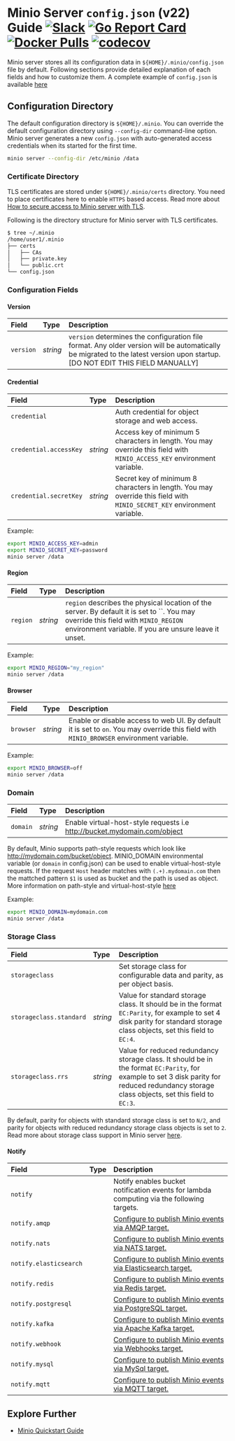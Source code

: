 # Minio Server `config.json` (v22) Guide [![Slack](https://slack.minio.io/slack?type=svg)](https://slack.minio.io) [![Go Report Card](https://goreportcard.com/badge/minio/minio)](https://goreportcard.com/report/minio/minio) [![Docker Pulls](https://img.shields.io/docker/pulls/minio/minio.svg?maxAge=604800)](https://hub.docker.com/r/minio/minio/) [![codecov](https://codecov.io/gh/minio/minio/branch/master/graph/badge.svg)](https://codecov.io/gh/minio/minio)

Minio server stores all its configuration data in `${HOME}/.minio/config.json` file by default. Following sections provide detailed explanation of each fields and how to customize them. A complete example of `config.json` is available [here](https://raw.githubusercontent.com/minio/minio/master/docs/config/config.sample.json)

## Configuration Directory
The default configuration directory is `${HOME}/.minio`. You can override the default configuration directory using `--config-dir` command-line option. Minio server generates a new `config.json` with auto-generated access credentials when its started for the first time.

```sh
minio server --config-dir /etc/minio /data
```

### Certificate Directory
TLS certificates are stored under ``${HOME}/.minio/certs`` directory. You need to place certificates here to enable `HTTPS` based access. Read more about [How to secure access to Minio server with TLS](http://docs.minio.io/docs/how-to-secure-access-to-minio-server-with-tls).

Following is the directory structure for Minio server with TLS certificates.

```sh
$ tree ~/.minio
/home/user1/.minio
├── certs
│   ├── CAs
│   ├── private.key
│   └── public.crt
└── config.json
```

### Configuration Fields
#### Version
|Field|Type|Description|
|:---|:---|:---|
|``version``|_string_| `version` determines the configuration file format. Any older version will be automatically be migrated to the latest version upon startup. [DO NOT EDIT THIS FIELD MANUALLY]|

#### Credential
|Field|Type|Description|
|:---|:---|:---|
|``credential``| | Auth credential for object storage and web access.|
|``credential.accessKey`` | _string_ | Access key of minimum 5 characters in length. You may override this field with `MINIO_ACCESS_KEY` environment variable.|
|``credential.secretKey`` | _string_ | Secret key of minimum 8 characters in length. You may override this field with `MINIO_SECRET_KEY` environment variable.|

Example:

```sh
export MINIO_ACCESS_KEY=admin
export MINIO_SECRET_KEY=password
minio server /data
```

#### Region
|Field|Type|Description|
|:---|:---|:---|
|``region``| _string_ | `region` describes the physical location of the server. By default it is set to ``. You may override this field with `MINIO_REGION` environment variable. If you are unsure leave it unset.|

Example:

```sh
export MINIO_REGION="my_region"
minio server /data
```

#### Browser
|Field|Type|Description|
|:---|:---|:---|
|``browser``| _string_ | Enable or disable access to web UI. By default it is set to `on`. You may override this field with ``MINIO_BROWSER`` environment variable.|

Example:

```sh
export MINIO_BROWSER=off
minio server /data
```

### Domain
|Field|Type|Description|
|:---|:---|:---|
|``domain``| _string_ | Enable virtual-host-style requests i.e http://bucket.mydomain.com/object|

By default, Minio supports path-style requests which look like http://mydomain.com/bucket/object. MINIO_DOMAIN environmental variable (or `domain` in config.json) can be used to enable virtual-host-style requests. If the request `Host` header matches with `(.+).mydomain.com` then the mattched pattern `$1` is used as bucket and the path is used as object. More information on path-style and virtual-host-style [here](http://docs.aws.amazon.com/AmazonS3/latest/dev/RESTAPI.html)

Example:

```sh
export MINIO_DOMAIN=mydomain.com
minio server /data
```

### Storage Class
|Field|Type|Description|
|:---|:---|:---|
|``storageclass``| | Set storage class for configurable data and parity, as per object basis.|
|``storageclass.standard`` | _string_ | Value for standard storage class. It should be in the format `EC:Parity`, for example to set 4 disk parity for standard storage class objects, set this field to `EC:4`.|
|``storageclass.rrs`` | _string_ |  Value for reduced redundancy storage class. It should be in the format `EC:Parity`, for example to set 3 disk parity for reduced redundancy storage class objects, set this field to `EC:3`.|

By default, parity for objects with standard storage class is set to `N/2`, and parity for objects with reduced redundancy storage class objects is set to `2`. Read more about storage class support in Minio server [here](https://github.com/minio/minio/blob/master/docs/erasure/storage-class/README.md).

#### Notify
|Field|Type|Description|
|:---|:---|:---|
|``notify``| |Notify enables bucket notification events for lambda computing via the following targets.|
|``notify.amqp``| |[Configure to publish Minio events via AMQP target.](http://docs.minio.io/docs/minio-bucket-notification-guide#AMQP)|
|``notify.nats``| |[Configure to publish Minio events via NATS target.](http://docs.minio.io/docs/minio-bucket-notification-guide#NATS)|
|``notify.elasticsearch``| |[Configure to publish Minio events via Elasticsearch target.](http://docs.minio.io/docs/minio-bucket-notification-guide#Elasticsearch)|
|``notify.redis``| |[Configure to publish Minio events via Redis target.](http://docs.minio.io/docs/minio-bucket-notification-guide#Redis)|
|``notify.postgresql``| |[Configure to publish Minio events via PostgreSQL target.](http://docs.minio.io/docs/minio-bucket-notification-guide#PostgreSQL)|
|``notify.kafka``| |[Configure to publish Minio events via Apache Kafka target.](http://docs.minio.io/docs/minio-bucket-notification-guide#apache-kafka)|
|``notify.webhook``| |[Configure to publish Minio events via Webhooks target.](http://docs.minio.io/docs/minio-bucket-notification-guide#webhooks)|
|``notify.mysql``| |[Configure to publish Minio events via MySql target.](https://docs.minio.io/docs/minio-bucket-notification-guide#MySQL)|
|``notify.mqtt``| |[Configure to publish Minio events via MQTT target.](http://docs.minio.io/docs/minio-bucket-notification-guide#MQTT)|

## Explore Further
* [Minio Quickstart Guide](https://docs.minio.io/docs/minio-quickstart-guide)
